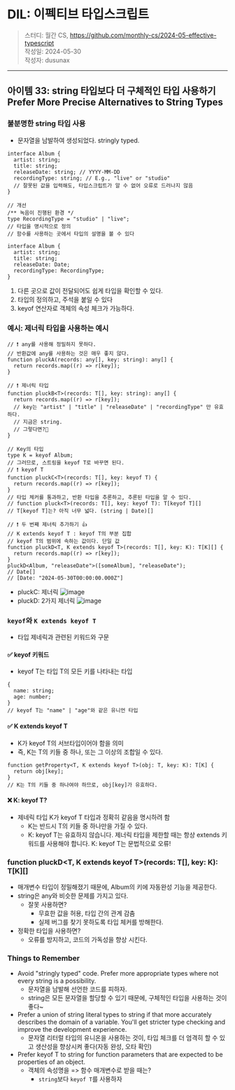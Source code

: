 # DIL: 이펙티브 타입스크립트

> 스터디: 월간 CS, https://github.com/monthly-cs/2024-05-effective-typescript  
> 작성일: 2024-05-30  
> 작성자: dusunax

---

## 아이템 33: string 타입보다 더 구체적인 타입 사용하기 Prefer More Precise Alternatives to String Types

### 불분명한 string 타입 사용

- 문자열을 남발하여 생성되었다. stringly typed.

```tsx
interface Album {
  artist: string;
  title: string;
  releaseDate: string; // YYYY-MM-DD
  recordingType: string; // E.g., "live" or "studio"
  // 잘못된 값을 입력해도, 타입스크립트가 알 수 없어 오류로 드러나지 않음
}

// 개선
/** 녹음이 진행된 환경 */
type RecordingType = "studio" | "live";
// 타입을 명시적으로 정의
// 함수를 사용하는 곳에서 타입의 설명을 볼 수 있다

interface Album {
  artist: string;
  title: string;
  releaseDate: Date;
  recordingType: RecordingType;
}
```

1. 다른 곳으로 값이 전달되어도 쉽게 타입을 확인할 수 있다.
2. 타입의 정의하고, 주석을 붙일 수 있다
3. keyof 연산자로 객체의 속성 체크가 가능하다.

### 예시: 제너릭 타입을 사용하는 예시

```tsx
// ❗️ any를 사용해 정밀하지 못하다.
// 반환값에 any를 사용하는 것은 매우 좋지 않다.
function pluckA(records: any[], key: string): any[] {
  return records.map((r) => r[key]);
}

// ❗️ 제너릭 타입
function pluckB<T>(records: T[], key: string): any[] {
  return records.map((r) => r[key]);
  // key는 "artist" | "title" | "releaseDate" | "recordingType" 만 유효하다.
  // 지금은 string.
  // 그렇다면?🤔
}

// Key의 타입
type K = keyof Album;
// 그러므로, 스트링을 keyof T로 바꾸면 된다.
// ❗️ keyof T
function pluckC<T>(records: T[], key: keyof T) {
  return records.map((r) => r[key]);
}
// 타입 체커를 통과하고, 반환 타입을 추론하고, 추론된 타입을 알 수 있다.
// function pluck<T>(records: T[], key: keyof T): T[keyof T][]
// T[keyof T]는? 아직 너무 넓다. (string | Date)[]

// ❗️ 두 번째 제너릭 추가하기 👍
// K extends keyof T : keyof T의 부분 집합
// keyof T의 범위에 속하는 값이다. 단일 값
function pluckD<T, K extends keyof T>(records: T[], key: K): T[K][] {
  return records.map((r) => r[key]);
}
pluckD<Album, "releaseDate">([someAlbum], "releaseDate");
// Date[]
// [Date: "2024-05-30T00:00:00.000Z"]
```

- pluckC: 제너릭
  ![image](https://github.com/dusunax/blog/assets/94776135/a0d9a981-5eaa-4964-b0ce-d958b70fb058)
- pluckD: 2가지 제너릭
  ![image](https://github.com/dusunax/blog/assets/94776135/739bc553-74f7-4af0-a911-d36f2b1374f3)

### `keyof`와 `K extends keyof T`

- 타입 제네릭과 관련된 키워드와 구문

#### ✅ keyof 키워드

- keyof T는 타입 T의 모든 키를 나타내는 타입

```tsx
{
  name: string;
  age: number;
}
// keyof T는 "name" | "age"와 같은 유니언 타입
```

#### ✅ K extends keyof T

- K가 keyof T의 서브타입이어야 함을 의미
- 즉, K는 T의 키들 중 하나, 또는 그 이상의 조합일 수 있다.

```tsx
function getProperty<T, K extends keyof T>(obj: T, key: K): T[K] {
  return obj[key];
}
// K는 T의 키들 중 하나여야 하므로, obj[key]가 유효하다.
```

#### ❌ K: keyof T?

- 제네릭 타입 K가 keyof T 타입과 정확히 같음을 명시하려 함
  - K는 반드시 T의 키들 중 하나만을 가질 수 있다.
  - K: keyof T는 유효하지 않습니다. 제너릭 타입을 제한할 때는 항상 extends 키워드를 사용해야 합니다. K: keyof T는 문법적으로 오류!

### function pluckD<T, K extends keyof T>(records: T[], key: K): T[K][]

- 매개변수 타입이 정밀해졌기 때문에, Album의 키에 자동완성 기능을 제공한다.
- string은 any와 비슷한 문제를 가지고 있다.
  - 잘못 사용하면?
    - 무효한 값을 허용, 타입 간의 관계 감춤
    - 실제 버그를 찾기 못하도록 타입 체커를 방해한다.
- 정확한 타입을 사용하면?
  - 오류를 방지하고, 코드의 가독성을 향상 시킨다.

### Things to Remember

- Avoid "stringly typed" code. Prefer more appropriate types where not every string is a possibility.
  - 문자열을 남발해 선언한 코드를 피하자.
  - string은 모든 문자열을 할당할 수 있기 때문에, 구체적인 타입을 사용하는 것이 좋다~
- Prefer a union of string literal types to string if that more accurately describes the domain of a variable. You'll get stricter type checking and improve the development experience.
  - 문자열 리터럴 타입의 유니온을 사용하는 것이, 타입 체크를 더 엄격히 할 수 있고 생산성을 향상시켜 좋다(자동 완성, 오타 확인)
- Prefer keyof T to string for function parameters that are expected to be properties of an object.
  - 객체의 속성명을 => 함수 매개변수로 받을 때는?
    - `string`보다 `keyof T`를 사용하자
